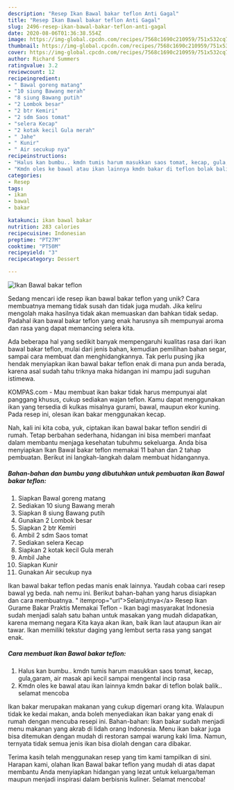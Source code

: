 ```yaml
---
description: "Resep Ikan Bawal bakar teflon Anti Gagal"
title: "Resep Ikan Bawal bakar teflon Anti Gagal"
slug: 2496-resep-ikan-bawal-bakar-teflon-anti-gagal
date: 2020-08-06T01:36:38.554Z
image: https://img-global.cpcdn.com/recipes/7568c1690c210959/751x532cq70/ikan-bawal-bakar-teflon-foto-resep-utama.jpg
thumbnail: https://img-global.cpcdn.com/recipes/7568c1690c210959/751x532cq70/ikan-bawal-bakar-teflon-foto-resep-utama.jpg
cover: https://img-global.cpcdn.com/recipes/7568c1690c210959/751x532cq70/ikan-bawal-bakar-teflon-foto-resep-utama.jpg
author: Richard Summers
ratingvalue: 3.2
reviewcount: 12
recipeingredient:
- " Bawal goreng matang"
- "10 siung Bawang merah"
- "8 siung Bawang putih"
- "2 Lombok besar"
- "2 btr Kemiri"
- "2 sdm Saos tomat"
- "selera Kecap"
- "2 kotak kecil Gula merah"
- " Jahe"
- " Kunir"
- " Air secukup nya"
recipeinstructions:
- "Halus kan bumbu.. kmdn tumis harum masukkan saos tomat, kecap, gula,garam, air masak api kecil sampai mengental incip rasa"
- "Kmdn oles ke bawal atau ikan lainnya kmdn bakar di teflon bolak balik.. selamat mencoba"
categories:
- Resep
tags:
- ikan
- bawal
- bakar

katakunci: ikan bawal bakar 
nutrition: 283 calories
recipecuisine: Indonesian
preptime: "PT27M"
cooktime: "PT50M"
recipeyield: "3"
recipecategory: Dessert

---
```



![Ikan Bawal bakar teflon](https://img-global.cpcdn.com/recipes/7568c1690c210959/751x532cq70/ikan-bawal-bakar-teflon-foto-resep-utama.jpg)

Sedang mencari ide resep ikan bawal bakar teflon yang unik? Cara membuatnya memang tidak susah dan tidak juga mudah. Jika keliru mengolah maka hasilnya tidak akan memuaskan dan bahkan tidak sedap. Padahal ikan bawal bakar teflon yang enak harusnya sih mempunyai aroma dan rasa yang dapat memancing selera kita.

Ada beberapa hal yang sedikit banyak mempengaruhi kualitas rasa dari ikan bawal bakar teflon, mulai dari jenis bahan, kemudian pemilihan bahan segar, sampai cara membuat dan menghidangkannya. Tak perlu pusing jika hendak menyiapkan ikan bawal bakar teflon enak di mana pun anda berada, karena asal sudah tahu triknya maka hidangan ini mampu jadi suguhan istimewa.

KOMPAS.com - Mau membuat ikan bakar tidak harus mempunyai alat panggang khusus, cukup sediakan wajan teflon. Kamu dapat menggunakan ikan yang tersedia di kulkas misalnya gurami, bawal, maupun ekor kuning. Pada resep ini, olesan ikan bakar menggunakan kecap.


Nah, kali ini kita coba, yuk, ciptakan ikan bawal bakar teflon sendiri di rumah. Tetap berbahan sederhana, hidangan ini bisa memberi manfaat dalam membantu menjaga kesehatan tubuhmu sekeluarga. Anda bisa menyiapkan Ikan Bawal bakar teflon memakai 11 bahan dan 2 tahap pembuatan. Berikut ini langkah-langkah dalam membuat hidangannya.

<!--inarticleads1-->

##### Bahan-bahan dan bumbu yang dibutuhkan untuk pembuatan Ikan Bawal bakar teflon:

1. Siapkan  Bawal goreng matang
1. Sediakan 10 siung Bawang merah
1. Siapkan 8 siung Bawang putih
1. Gunakan 2 Lombok besar
1. Siapkan 2 btr Kemiri
1. Ambil 2 sdm Saos tomat
1. Sediakan selera Kecap
1. Siapkan 2 kotak kecil Gula merah
1. Ambil  Jahe
1. Siapkan  Kunir
1. Gunakan  Air secukup nya


Ikan bawal bakar teflon pedas manis enak lainnya. Yaudah cobaa cari resep bawal yg beda. nah nemu ini. Berikut bahan-bahan yang harus disiapkan dan cara membuatnya. &#34; itemprop=&#34;url&#34;&gt;Selanjutnya&lt;/a&gt; Resep Ikan Gurame Bakar Praktis Memakai Teflon - Ikan bagi masyarakat Indonesia sudah menjadi salah satu bahan untuk masakan yang mudah didapatkan, karena memang negara Kita kaya akan ikan, baik ikan laut ataupun ikan air tawar. Ikan memiliki tekstur daging yang lembut serta rasa yang sangat enak. 

<!--inarticleads2-->

##### Cara membuat Ikan Bawal bakar teflon:

1. Halus kan bumbu.. kmdn tumis harum masukkan saos tomat, kecap, gula,garam, air masak api kecil sampai mengental incip rasa
1. Kmdn oles ke bawal atau ikan lainnya kmdn bakar di teflon bolak balik.. selamat mencoba


Ikan bakar merupakan makanan yang cukup digemari orang kita. Walaupun tidak ke kedai makan, anda boleh menyediakan ikan bakar yang enak di rumah dengan mencuba resepi ini. Bahan-bahan: Ikan bakar sudah menjadi menu makanan yang akrab di lidah orang Indonesia. Menu ikan bakar juga bisa ditemukan dengan mudah di restoran sampai warung kaki lima. Namun, ternyata tidak semua jenis ikan bisa diolah dengan cara dibakar. 

Terima kasih telah menggunakan resep yang tim kami tampilkan di sini. Harapan kami, olahan Ikan Bawal bakar teflon yang mudah di atas dapat membantu Anda menyiapkan hidangan yang lezat untuk keluarga/teman maupun menjadi inspirasi dalam berbisnis kuliner. Selamat mencoba!
